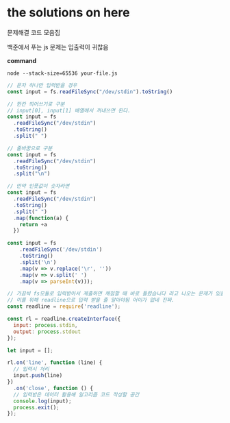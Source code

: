 # the solutions on here

문제해결 코드 모음집

백준에서 푸는 js 문제는 입출력이 귀찮음

**command**

```node --stack-size=65536 your-file.js```

``` javascript
// 문자 하나만 입력받을 경우
const input = fs.readFileSync("/dev/stdin").toString()

// 한칸 띄어쓰기로 구분
// input[0], input[1] 배열에서 꺼내쓰면 된다.
const input = fs
  .readFileSync("/dev/stdin")
  .toString()
  .split(" ")

// 줄바꿈으로 구분
const input = fs
  .readFileSync("/dev/stdin")
  .toString()
  .split("\n")

// 만약 인풋값이 숫자라면
const input = fs
  .readFileSync("/dev/stdin")
  .toString()
  .split(" ")
  .map(function(a) {
    return +a
  })

const input = fs
    .readFileSync('/dev/stdin')
    .toString()
    .split('\n')
    .map(v => v.replace('\r', ''))
    .map(v => v.split(' ')
    .map(v => parseInt(v)));

// 가끔씩 fs모듈로 입력받아서 제출하면 채점할 때 바로 틀렸습니다 라고 나오는 문제가 있음
// 이를 위해 readline으로 입력 받을 줄 알아야됨 어이가 없네 진짜.
const readline = require('readline');

const rl = readline.createInterface({
  input: process.stdin,
  output: process.stdout
});

let input = [];

rl.on('line', function (line) {
  // 입력시 처리
  input.push(line)
})
  .on('close', function () {
  // 입력받은 데이터 활용해 알고리즘 코드 작성할 공간
  console.log(input);
  process.exit();
});
```